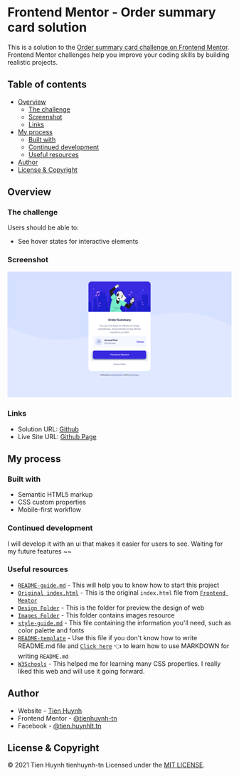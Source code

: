 # Frontend Mentor - Order summary card solution

This is a solution to the [Order summary card challenge on Frontend Mentor](https://www.frontendmentor.io/challenges/order-summary-component-QlPmajDUj). Frontend Mentor challenges help you improve your coding skills by building realistic projects. 

## Table of contents

- [Overview](#overview)
  - [The challenge](#the-challenge)
  - [Screenshot](#screenshot)
  - [Links](#links)
- [My process](#my-process)
  - [Built with](#built-with)
  - [Continued development](#continued-development)
  - [Useful resources](#useful-resources)
- [Author](#author)
- [License & Copyright](#license)

## Overview

### The challenge

Users should be able to:

- See hover states for interactive elements

### Screenshot

![Desktop](./images/demo/desktop.png)

### Links

- Solution URL: [Github](https://github.com/tienhuynh-tn/frontend-mentor-challenges/tree/master/order-summary-component)
- Live Site URL: [Github Page](https://tienhuynh-tn.github.io/frontend-mentor-challenges/order-summary-component/index.html)

## My process

### Built with

- Semantic HTML5 markup
- CSS custom properties
- Mobile-first workflow

### Continued development

I will develop it with an ui that makes it easier for users to see. Waiting for my future features ~~

### Useful resources

- [`README-guide.md`](./README-guide.md) - This will help you to know how to start this project
- [`Original index.html`](./original-index.html) - This is the original `index.html` file from [`Frontend Mentor`](https://www.frontendmentor.io/challenges/order-summary-component-QlPmajDUj)
- [`Design Folder`](./design) - This is the folder for preview the design of web
- [`Images Folder`](./images) - This folder contains images resource 
- [`style-guide.md`](./style-guide.md) - This file containing the information you'll need, such as color palette and fonts
- [`README-template`](./README-template.md) - Use this file if you don't know how to write README.md file and [`Click here`](https://guides.github.com/features/mastering-markdown/) :point_left: to learn how to use MARKDOWN for writing `README.md`
- [`W3Schools`](https://www.w3schools.com/) - This helped me for learning many CSS properties. I really liked this web and will use it going forward.

## Author

- Website - [Tien Huynh](https://github.com/tienhuynh-tn)
- Frontend Mentor - [@tienhuynh-tn](https://www.frontendmentor.io/profile/tienhuynh-tn)
- Facebook - [@tien.huynhlt.tn](https://www.facebook.com/tien.huynhlethuy.tn/)

<h2 id="license">License & Copyright</h2>

&copy; 2021 Tien Huynh tienhuynh-tn Licensed under the [MIT LICENSE](./LICENSE).
